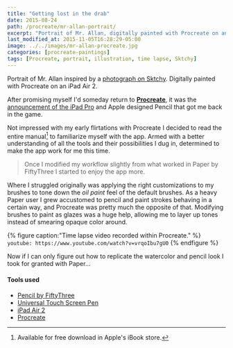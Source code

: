 ```yaml
---
title: "Getting lost in the drab"
date: 2015-08-24
path: /procreate/mr-allan-portrait/
excerpt: "Portrait of Mr. Allan, digitally painted with Procreate on an iPad."
last_modified_at: 2015-11-05T16:28:29-05:00
image: ../../images/mr-allan-procreate.jpg
categories: [procreate-paintings]
tags: [Procreate, portrait, illustration, time lapse, Sktchy]
---
```


Portrait of Mr. Allan inspired by a [photograph on Sktchy](https://sktchy.com/OgixZC). Digitally painted with Procreate on an iPad Air 2. 

After promising myself I'd someday return to [**Procreate**](http://procreate.si/), it was the [announcement of the iPad Pro](/articles/ipad-pro/) and Apple designed Pencil that got me back in the game. 

Not impressed with my early flirtations with Procreate I decided to read the entire manual[^manual] to familiarize myself with the app. Armed with a better understanding of all the tools and their possibilities I dug in, determined to make the app work for me this time.

[^manual]: Available for free download in Apple's iBook store.

<blockquote>
  <p>Once I modified my workflow slightly from what worked in Paper by FiftyThree I started to enjoy the app more.</p>
</blockquote>

Where I struggled originally was applying the right customizations to my brushes to tone down the *oil paint* feel of the default brushes. As a heavy Paper user I grew accustomed to pencil and paint strokes behaving in a certain way, and Procreate was pretty much the opposite of that. Modifying brushes to paint as glazes was a huge help, allowing me to layer up tones instead of smearing opaque color around.

{% figure caption:"Time lapse video recorded within Procreate." %}
`youtube: https://www.youtube.com/watch?v=vrqoIbu7gU0`
{% endfigure %}

Now if I can only figure out how to replicate the watercolor and pencil look I took for granted with Paper...

#### Tools used

- [Pencil by FiftyThree](https://www.amazon.com/FiftyThree-Digital-Stylus-Pencil-iPhone/dp/B01JJBUYR4/ref=as_li_ss_tl?keywords=pencil+53&qid=1550586265&s=gateway&sr=8-3&linkCode=ll1&tag=mademist-20&linkId=0134793cb840affff60f2e45a7f64678&language=en_US)
- [Universal Touch Screen Pen](https://www.amazon.com/gp/product/B00575TN42/ref=as_li_ss_tl?ie=UTF8&camp=1789&creative=390957&creativeASIN=B00575TN42&linkCode=as2&tag=mademist-20)
- [iPad Air 2](https://en.wikipedia.org/wiki/IPad_Air_2)
- [Procreate](https://procreate.art/)

